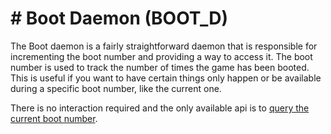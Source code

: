 # # Boot Daemon (BOOT_D)

The Boot daemon is a fairly straightforward daemon that is responsible for
incrementing the boot number and providing a way to access it. The boot number
is used to track the number of times the game has been booted. This is useful
if you want to have certain things only happen or be available during a
specific boot number, like the current one.

There is no interaction required and the only available api is to
[query the current boot number](../../daemon_function/boot.md#query_boot_number).
